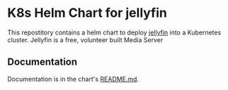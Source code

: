 # K8s Helm Chart for jellyfin

This repostitory contains a helm chart to deploy [jellyfin](https://jellyfin.org/) into a Kubernetes cluster. Jellyfin is a free, volunteer built Media Server

## Documentation

Documentation is in the chart's [README.md](charts/jellyfin/README.md).
